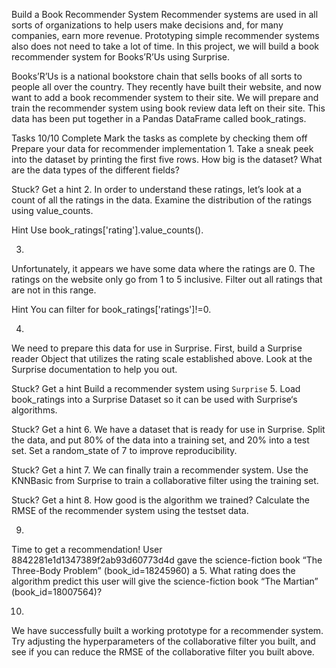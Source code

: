 Build a Book Recommender System
Recommender systems are used in all sorts of organizations to help users make decisions and, for many companies, earn more revenue. Prototyping simple recommender systems also does not need to take a lot of time. In this project, we will build a book recommender system for Books’R’Us using Surprise.

Books’R’Us is a national bookstore chain that sells books of all sorts to people all over the country. They recently have built their website, and now want to add a book recommender system to their site. We will prepare and train the recommender system using book review data left on their site. This data has been put together in a Pandas DataFrame called book_ratings.

Tasks
10/10 Complete
Mark the tasks as complete by checking them off
Prepare your data for recommender implementation
1.
Take a sneak peek into the dataset by printing the first five rows. How big is the dataset? What are the data types of the different fields?


Stuck? Get a hint
2.
In order to understand these ratings, let’s look at a count of all the ratings in the data. Examine the distribution of the ratings using value_counts.


Hint
Use book_ratings['rating'].value_counts().

3.
Unfortunately, it appears we have some data where the ratings are 0. The ratings on the website only go from 1 to 5 inclusive. Filter out all ratings that are not in this range.


Hint
You can filter for book_ratings['ratings']!=0.

4.
We need to prepare this data for use in Surprise. First, build a Surprise reader Object that utilizes the rating scale established above. Look at the Surprise documentation to help you out.


Stuck? Get a hint
Build a recommender system using `Surprise`
5.
Load book_ratings into a Surprise Dataset so it can be used with Surprise‘s algorithms.


Stuck? Get a hint
6.
We have a dataset that is ready for use in Surprise. Split the data, and put 80% of the data into a training set, and 20% into a test set. Set a random_state of 7 to improve reproducibility.


Stuck? Get a hint
7.
We can finally train a recommender system. Use the KNNBasic from Surprise to train a collaborative filter using the training set.


Stuck? Get a hint
8.
How good is the algorithm we trained? Calculate the RMSE of the recommender system using the testset data.

9.
Time to get a recommendation! User 8842281e1d1347389f2ab93d60773d4d gave the science-fiction book “The Three-Body Problem” (book_id=18245960) a 5. What rating does the algorithm predict this user will give the science-fiction book “The Martian” (book_id=18007564)?

10.
We have successfully built a working prototype for a recommender system. Try adjusting the hyperparameters of the collaborative filter you built, and see if you can reduce the RMSE of the collaborative filter you built above.